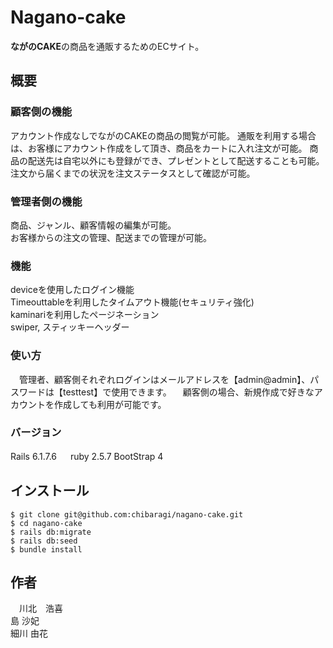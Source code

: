 # Nagano-cake
**ながのCAKE**の商品を通販するためのECサイト。

## 概要
### 顧客側の機能

アカウント作成なしでながのCAKEの商品の閲覧が可能。
通販を利用する場合は、お客様にアカウント作成をして頂き、商品をカートに入れ注文が可能。
商品の配送先は自宅以外にも登録ができ、プレゼントとして配送することも可能。
注文から届くまでの状況を注文ステータスとして確認が可能。
### 管理者側の機能

商品、ジャンル、顧客情報の編集が可能。  
お客様からの注文の管理、配送までの管理が可能。  

### 機能
deviceを使用したログイン機能  
Timeouttableを利用したタイムアウト機能(セキュリティ強化)  
kaminariを利用したページネーション  
swiper, スティッキーヘッダー  

### 使い方
　管理者、顧客側それぞれログインはメールアドレスを【admin@admin】、パスワードは【testtest】で使用できます。 　顧客側の場合、新規作成で好きなアカウントを作成しても利用が可能です。

### バージョン
Rails 6.1.7.6 　
ruby 2.5.7
BootStrap 4 
  

## インストール
```terminal
$ git clone git@github.com:chibaragi/nagano-cake.git
$ cd nagano-cake
$ rails db:migrate
$ rails db:seed
$ bundle install
```
## 作者
　川北　浩喜  
  島 沙妃  
  細川  由花  

